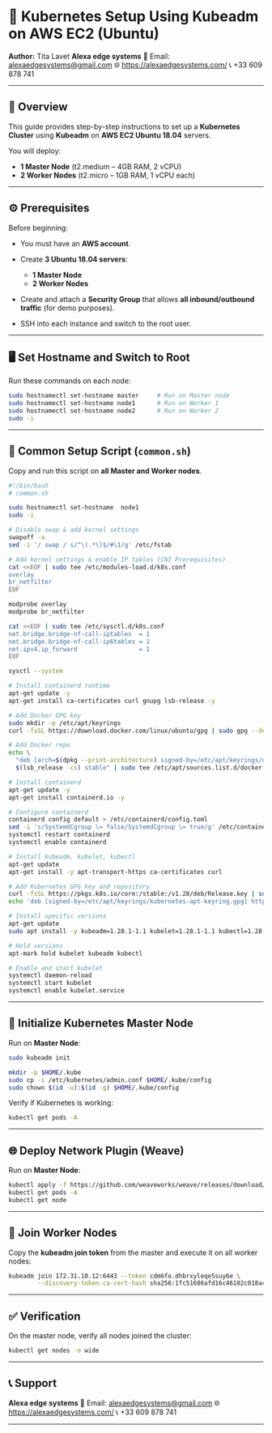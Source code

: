 
# 🧭 Kubernetes Setup Using Kubeadm on AWS EC2 (Ubuntu)

**Author:** Tita Lavet
**Alexa edge systems**
📧 Email: alexaedgesystems@gmail.com
🌐 https://alexaedgesystems.com/
📞 +33 609 878 741

---

## 📘 Overview

This guide provides step-by-step instructions to set up a **Kubernetes Cluster** using **Kubeadm** on **AWS EC2 Ubuntu 18.04** servers.

You will deploy:

* **1 Master Node** (t2.medium – 4GB RAM, 2 vCPU)
* **2 Worker Nodes** (t2.micro – 1GB RAM, 1 vCPU each)

---

## ⚙️ Prerequisites

Before beginning:

* You must have an **AWS account**.
* Create **3 Ubuntu 18.04 servers**:

  * **1 Master Node**
  * **2 Worker Nodes**
* Create and attach a **Security Group** that allows **all inbound/outbound traffic** (for demo purposes).
* SSH into each instance and switch to the root user.

---

## 🖥️ Set Hostname and Switch to Root

Run these commands on each node:

```bash
sudo hostnamectl set-hostname master     # Run on Master node
sudo hostnamectl set-hostname node1      # Run on Worker 1
sudo hostnamectl set-hostname node2      # Run on Worker 2
sudo -i
```

---

## 🚀 Common Setup Script (`common.sh`)

Copy and run this script on **all Master and Worker nodes**.

```bash
#!/bin/bash
# common.sh

sudo hostnamectl set-hostname  node1
sudo -i

# Disable swap & add kernel settings
swapoff -a
sed -i '/ swap / s/^\(.*\)$/#\1/g' /etc/fstab

# Add kernel settings & enable IP tables (CNI Prerequisites)
cat <<EOF | sudo tee /etc/modules-load.d/k8s.conf
overlay
br_netfilter
EOF

modprobe overlay
modprobe br_netfilter

cat <<EOF | sudo tee /etc/sysctl.d/k8s.conf
net.bridge.bridge-nf-call-iptables  = 1
net.bridge.bridge-nf-call-ip6tables = 1
net.ipv4.ip_forward                 = 1
EOF

sysctl --system

# Install containerd runtime
apt-get update -y
apt-get install ca-certificates curl gnupg lsb-release -y

# Add Docker GPG key
sudo mkdir -p /etc/apt/keyrings
curl -fsSL https://download.docker.com/linux/ubuntu/gpg | sudo gpg --dearmor -o /etc/apt/keyrings/docker.gpg

# Add Docker repo
echo \
  "deb [arch=$(dpkg --print-architecture) signed-by=/etc/apt/keyrings/docker.gpg] https://download.docker.com/linux/ubuntu \
  $(lsb_release -cs) stable" | sudo tee /etc/apt/sources.list.d/docker.list > /dev/null

# Install containerd
apt-get update -y
apt-get install containerd.io -y

# Configure containerd
containerd config default > /etc/containerd/config.toml
sed -i 's/SystemdCgroup \= false/SystemdCgroup \= true/g' /etc/containerd/config.toml
systemctl restart containerd
systemctl enable containerd

# Install kubeadm, kubelet, kubectl
apt-get update
apt-get install -y apt-transport-https ca-certificates curl

# Add Kubernetes GPG key and repository
curl -fsSL https://pkgs.k8s.io/core:/stable:/v1.28/deb/Release.key | sudo gpg --dearmor -o /etc/apt/keyrings/kubernetes-apt-keyring.gpg
echo 'deb [signed-by=/etc/apt/keyrings/kubernetes-apt-keyring.gpg] https://pkgs.k8s.io/core:/stable:/v1.28/deb/ /' | sudo tee /etc/apt/sources.list.d/kubernetes.list

# Install specific versions
apt-get update
sudo apt install -y kubeadm=1.28.1-1.1 kubelet=1.28.1-1.1 kubectl=1.28.1-1.1

# Hold versions
apt-mark hold kubelet kubeadm kubectl

# Enable and start kubelet
systemctl daemon-reload
systemctl start kubelet
systemctl enable kubelet.service
```

---

## 🧩 Initialize Kubernetes Master Node

Run on **Master Node**:

```bash
sudo kubeadm init

mkdir -p $HOME/.kube
sudo cp -i /etc/kubernetes/admin.conf $HOME/.kube/config
sudo chown $(id -u):$(id -g) $HOME/.kube/config
```

Verify if Kubernetes is working:

```bash
kubectl get pods -A
```

---

## 🌐 Deploy Network Plugin (Weave)

Run on **Master Node**:

```bash
kubectl apply -f https://github.com/weaveworks/weave/releases/download/v2.8.1/weave-daemonset-k8s.yaml
kubectl get pods -A
kubectl get node
```

---

## 🧱 Join Worker Nodes

Copy the **kubeadm join token** from the master and execute it on all worker nodes:

```bash
kubeadm join 172.31.10.12:6443 --token cdm6fo.dhbrxyleqe5suy6e \
        --discovery-token-ca-cert-hash sha256:1fc51686afd16c46102c018acb71ef9537c1226e331840e7d401630b96298e7d
```

---

## ✅ Verification

On the master node, verify all nodes joined the cluster:

```bash
kubectl get nodes -o wide
```

---

## 📞 Support

**Alexa edge systems**
📧 Email: alexaedgesystems@gmail.com
🌐 https://alexaedgesystems.com/
📞 +33 609 878 741

---

